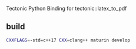 Tectonic Python Binding
for tectonic::latex_to_pdf
## build
```bash
CXXFLAGS=-std=c++17 CXX=clang++ maturin develop
```